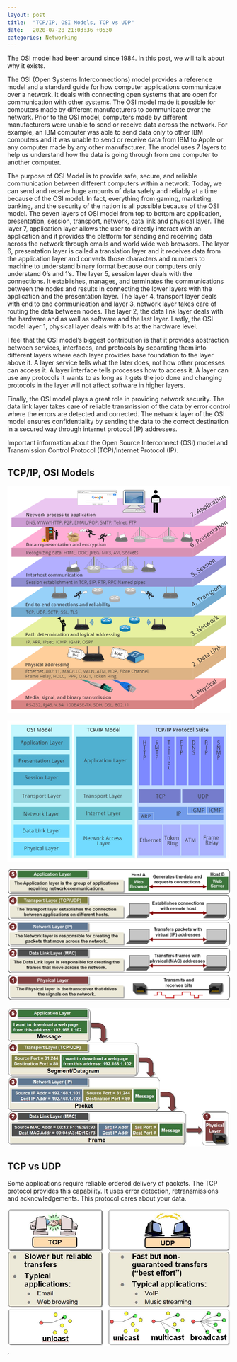 ```yaml
---
layout: post
title:  "TCP/IP, OSI Models, TCP vs UDP"
date:   2020-07-28 21:03:36 +0530
categories: Networking
---
```


The OSI model had been around since 1984. In this post, we will talk about why it exists.

The OSI (Open Systems Interconnections) model provides a reference model and a standard guide for how computer applications communicate over a network. It deals with connecting open systems that are open for communication with other systems. The OSI model made it possible for computers made by different manufacturers to communicate over the network. Prior to the OSI model, computers made by different manufacturers were unable to send or receive data across the network. For example, an IBM computer was able to send data only to other IBM computers and it was unable to send or receive data from IBM to Apple or any computer made by any other manufacturer. The model uses 7 layers to help us understand how the data is going through from one computer to another computer. 

The purpose of OSI Model is to provide safe, secure, and reliable communication between different computers within a network. Today, we can send and receive huge amounts of data safely and reliably at a time because of the OSI model. In fact, everything from gaming, marketing, banking, and the security of the nation is all possible because of the OSI model. The seven layers of OSI model from top to bottom are application, presentation, session, transport, network, data link and physical layer. The layer 7, application layer allows the user to directly interact with an application and it provides the platform for sending and receiving data across the network through emails and world wide web browsers. The layer 6, presentation layer is called a translation layer and it receives data from the application layer and converts those characters and numbers to machine to understand binary format because our computers only understand 0’s and 1’s. The layer 5, session layer deals with the connections. It establishes, manages, and terminates the communications between the nodes and results in connecting the lower layers with the application and the presentation layer. The layer 4, transport layer deals with end to end communication and layer 3, network layer takes care of routing the data between nodes. The layer 2, the data link layer deals with the hardware and as well as software and the last layer. Lastly, the OSI model layer 1, physical layer deals with bits at the hardware level.

I feel that the OSI model’s biggest contribution is that it provides abstraction between services, interfaces, and protocols by separating them into different layers where each layer provides base foundation to the layer above it. A layer service tells what the later does, not how other processes can access it. A layer interface tells processes how to access it. A layer can use any protocols it wants to as long as it gets the job done and changing protocols in the layer will not affect software in higher layers.

Finally, the OSI model plays a great role in providing network security. The data link layer takes care of reliable transmission of the data by error control where the errors are detected and corrected. The network layer of the OSI model ensures confidentiality by sending the data to the correct destination in a secured way through internet protocol (IP) addresses. 

Important information about the Open Source Interconnect (OSI) model and Transmission Control Protocol (TCP)/Internet Protocol (IP).

## TCP/IP, OSI Models

![TCP/IP and OSI Models 1](https://raw.githubusercontent.com/jassiharsh/jassiharsh.github.io/master/imgs/seven-layers-of-OSI-model.png)

![TCP/IP and OSI Models 2](https://raw.githubusercontent.com/jassiharsh/jassiharsh.github.io/master/imgs/comparison-of-OSI-and-TCPIP.png)

![TCP/IP and OSI Models 3](https://raw.githubusercontent.com/jassiharsh/jassiharsh.github.io/master/imgs/tcpip_5_layer_overview.png)

![TCP/IP and OSI Models 4](https://raw.githubusercontent.com/jassiharsh/jassiharsh.github.io/master/imgs/transmit_data.png)


## TCP vs UDP

Some applications require reliable ordered delivery of packets. The TCP protocol provides this capability. It uses error detection, retransmissions and acknowledgements. This protocol cares about your data.

![TCP vs UDP](https://raw.githubusercontent.com/jassiharsh/jassiharsh.github.io/master/imgs/TCP_vs_UDP.png), 